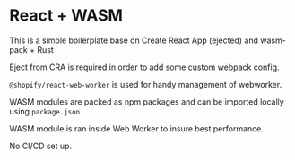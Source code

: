 # React + WASM

This is a simple boilerplate base on Create React App (ejected) and wasm-pack + Rust

Eject from CRA is required in order to add some custom webpack config.

`@shopify/react-web-worker` is used for handy management of webworker.

WASM modules are packed as npm packages and can be imported locally using `package.json`

WASM module is ran inside Web Worker to insure best performance.

No CI/CD set up.